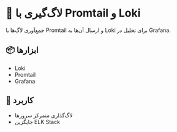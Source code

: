 
# 📝 لاگ‌گیری با Promtail و Loki

جمع‌آوری لاگ‌ها با Promtail و ارسال آن‌ها به Loki برای تحلیل در Grafana.

## 📦 ابزارها
- Loki
- Promtail
- Grafana

## 🎯 کاربرد
- لاگ‌گذاری متمرکز سرورها
- جایگزین ELK Stack

